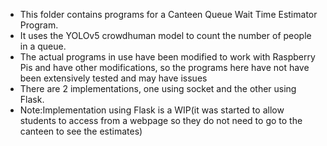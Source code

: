 - This folder contains programs for a Canteen Queue Wait Time Estimator Program.
- It uses the YOLOv5 crowdhuman model to count the number of people in a queue.
- The actual programs in use have been modified to work with Raspberry Pis and have other modifications, so the programs here have not have been extensively tested and may have issues
- There are 2 implementations, one using socket and the other using Flask.
- Note:Implementation using Flask is a WIP(it was started to allow students to access from a webpage so they do not need to go to the canteen to see the estimates)
